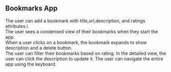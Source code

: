 ## Bookmarks App

The user can add a bookmark with title,url,description, and ratings attributes.\ \
The user sees a condensed view of their bookmarks when they start the app.\
When a user clicks on a bookmark, the bookmark expands to show description and a delete button.\
The user can filter their bookmarks based on rating.
In the detailed view, the user can click the description to update it.
The user can navigate the entire app using the keyboard.